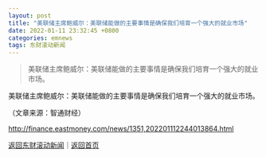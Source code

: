 ```yaml
---
layout: post
title: "美联储主席鲍威尔：美联储能做的主要事情是确保我们培育一个强大的就业市场"
date: 2022-01-11 23:32:45 +0800
categories: emnews
tags: 东财滚动新闻
---
```

> 美联储主席鲍威尔：美联储能做的主要事情是确保我们培育一个强大的就业市场。

<p>美联储主席鲍威尔：美联储能做的主要事情是确保我们培育一个强大的就业市场。</p><p class="em_media">（文章来源：智通财经）</p>

<http://finance.eastmoney.com/news/1351,202201112244013864.html>

[返回东财滚动新闻](//finews.withounder.com/emnews/)｜[返回首页](//finews.withounder.com/)
